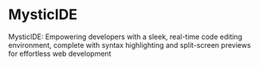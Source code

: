 # MysticIDE
MysticIDE: Empowering developers with a sleek, real-time code editing environment, complete with syntax highlighting and split-screen previews for effortless web development
